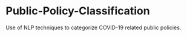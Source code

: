 # Public-Policy-Classification
Use of NLP techniques to categorize COVID-19 related public policies.
